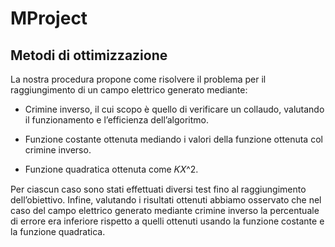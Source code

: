 # MProject

## Metodi di ottimizzazione

La nostra procedura propone come risolvere il problema per il raggiungimento di un campo elettrico generato mediante: 

* Crimine inverso, il cui scopo è quello di verificare un collaudo, valutando il   funzionamento e l’efficienza dell’algoritmo.

* Funzione costante ottenuta mediando i valori della funzione ottenuta col crimine inverso.

* Funzione quadratica ottenuta come 𝐾𝑋^2.

Per ciascun caso sono stati effettuati diversi test fino al raggiungimento dell’obiettivo.
Infine, valutando i risultati ottenuti abbiamo osservato che nel caso del campo elettrico generato mediante crimine inverso la percentuale di errore era inferiore rispetto a quelli ottenuti usando la funzione costante e la funzione quadratica.
